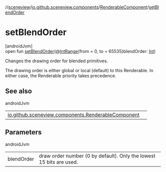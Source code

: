 //[sceneview](../../../index.md)/[io.github.sceneview.components](../index.md)/[RenderableComponent](index.md)/[setBlendOrder](set-blend-order.md)

# setBlendOrder

[androidJvm]\
open fun [setBlendOrder](set-blend-order.md)(@[IntRange](https://developer.android.com/reference/kotlin/androidx/annotation/IntRange.html)(from = 0, to = 65535)blendOrder: [Int](https://kotlinlang.org/api/latest/jvm/stdlib/kotlin/-int/index.html))

Changes the drawing order for blended primitives.

The drawing order is either global or local (default) to this Renderable. In either case, the Renderable priority takes precedence.

## See also

androidJvm

| | |
|---|---|
| [io.github.sceneview.components.RenderableComponent](set-blend-order-at.md) |  |

## Parameters

androidJvm

| | |
|---|---|
| blendOrder | draw order number (0 by default). Only the lowest 15 bits are used. |
